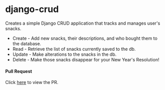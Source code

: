 # django-crud

Creates a simple Django CRUD application that tracks and manages user's snacks.

- Create - Add new snacks, their descriptions, and who bought them to the database.
- Read - Retrieve the list of snacks currently saved to the db.
- Update - Make alterations to the snacks in the db.
- Delete - Make those snacks disappear for your New Year's Resolution!

#### Pull Request

Click [here](https://github.com/brannonstarnes/django-crud/pull/1) to view the PR.
